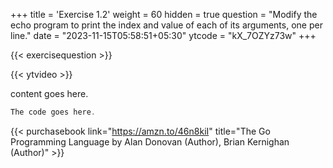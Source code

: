 +++
title = 'Exercise 1.2'
weight = 60
hidden = true
question = "Modify the echo program to print the index and value of each of its arguments, one per line."
date = "2023-11-15T05:58:51+05:30"
ytcode = "kX_7OZYz73w"
+++

{{< exercisequestion >}}

{{< ytvideo >}}

content goes here.

```go
The code goes here.
```

{{< purchasebook link="https://amzn.to/46n8kiI" title="The Go Programming Language by Alan Donovan (Author), Brian Kernighan (Author)" >}}